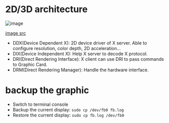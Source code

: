 # 2D/3D architecture

![image](https://user-images.githubusercontent.com/456210/150244728-f4e46ea4-5b4d-47a9-8614-ab9af7a506c7.png)

[image src](http://dri.sourceforge.net/doc/dri_data_flow.html)

* DDX(Device Dependent X): 2D device driver of X server. Able to configure resolution, color depth, 2D acceleration...
* DIX(Device Independent X): Help X server to decode X protocol.
* DRI(Direct Rendering Interface): X client can use DRI to pass commands to Graphic Card.
* DRM(Direct Rendering Manager): Handle the hardware interface.

# backup the graphic

* Switch to terminal console
* Backup the current display: `sudo cp /dev/fb0 fb.log`
* Restore the current display: `sudo cp fb.log /dev/fb0`
